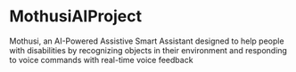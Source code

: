 # MothusiAIProject
Mothusi, an AI-Powered Assistive Smart Assistant designed to help people with disabilities by recognizing objects in their environment and responding to voice commands with real-time voice feedback
